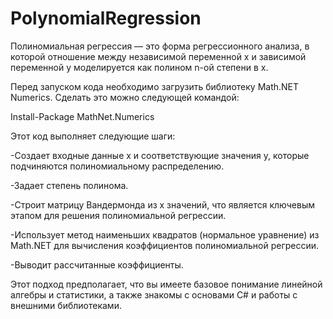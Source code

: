 # PolynomialRegression

Полиномиальная регрессия — это форма регрессионного анализа, в которой отношение между независимой переменной x и зависимой переменной y моделируется как полином n-ой степени в x.

Перед запуском кода необходимо загрузить библиотеку Math.NET Numerics. Сделать это можно следующей командой:

Install-Package MathNet.Numerics

Этот код выполняет следующие шаги:

-Создает входные данные x и соответствующие значения y, которые подчиняются полиномиальному распределению.

-Задает степень полинома.

-Строит матрицу Вандермонда из x значений, что является ключевым этапом для решения полиномиальной регрессии.

-Использует метод наименьших квадратов (нормальное уравнение) из Math.NET для вычисления коэффициентов полиномиальной регрессии.

-Выводит рассчитанные коэффициенты.

Этот подход предполагает, что вы имеете базовое понимание линейной алгебры и статистики, а также знакомы с основами C# и работы с внешними библиотеками.

